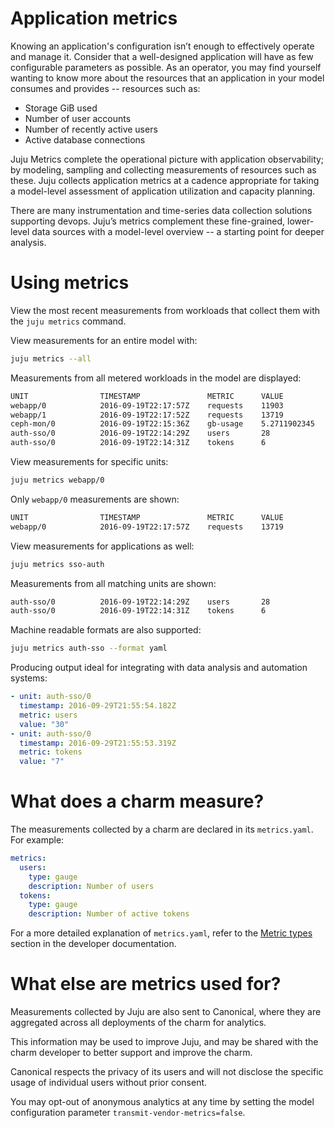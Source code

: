# Application metrics

Knowing an application's configuration isn’t enough to effectively operate and
manage it. Consider that a well-designed application will have as few
configurable parameters as possible. As an operator, you may find yourself
wanting to know more about the resources that an application in your model
consumes and provides -- resources such as:

- Storage GiB used
- Number of user accounts
- Number of recently active users
- Active database connections

Juju Metrics complete the operational picture with application observability;
by modeling, sampling and collecting measurements of resources such as these.
Juju collects application metrics at a cadence appropriate for taking a
model-level assessment of application utilization and capacity planning.

There are many instrumentation and time-series data collection solutions
supporting devops. Juju’s metrics complement these fine-grained, lower-level
data sources with a model-level overview -- a starting point for deeper
analysis.

# Using metrics

View the most recent measurements from workloads that collect them with the
`juju metrics` command.

View measurements for an entire model with:

```bash
juju metrics --all
```

Measurements from all metered workloads in the model are displayed:

```bash
UNIT				TIMESTAMP				METRIC		VALUE
webapp/0			2016-09-19T22:17:57Z	requests	11903
webapp/1			2016-09-19T22:17:52Z	requests	13719
ceph-mon/0			2016-09-19T22:15:36Z	gb-usage	5.2711902345
auth-sso/0			2016-09-19T22:14:29Z	users		28
auth-sso/0			2016-09-19T22:14:31Z	tokens		6
```

View measurements for specific units:

```bash
juju metrics webapp/0
```

Only `webapp/0` measurements are shown:

```bash
UNIT				TIMESTAMP				METRIC		VALUE
webapp/0			2016-09-19T22:17:57Z	requests	13719
```

View measurements for applications as well:

```bash
juju metrics sso-auth
```

Measurements from all matching units are shown:

```bash
auth-sso/0			2016-09-19T22:14:29Z	users		28
auth-sso/0			2016-09-19T22:14:31Z	tokens		6
```

Machine readable formats are also supported:

```bash
juju metrics auth-sso --format yaml
```

Producing output ideal for integrating with data analysis and automation systems:

```yaml
- unit: auth-sso/0
  timestamp: 2016-09-29T21:55:54.182Z
  metric: users
  value: "30"
- unit: auth-sso/0
  timestamp: 2016-09-29T21:55:53.319Z
  metric: tokens
  value: "7"
```

# What does a charm measure?

The measurements collected by a charm are declared in its `metrics.yaml`. For
example:

```yaml
metrics:
  users:
    type: gauge
    description: Number of users
  tokens:
    type: gauge
    description: Number of active tokens
```

For a more detailed explanation of `metrics.yaml`, refer to the
[Metric types](./developer-metrics.html#metric-types) section in the developer
documentation.

# What else are metrics used for?

Measurements collected by Juju are also sent to Canonical, where they are
aggregated across all deployments of the charm for analytics.

This information may be used to improve Juju, and may be shared with the charm
developer to better support and improve the charm.

Canonical respects the privacy of its users and will not disclose the specific
usage of individual users without prior consent.

You may opt-out of anonymous analytics at any time by setting the model
configuration parameter `transmit-vendor-metrics=false`.

